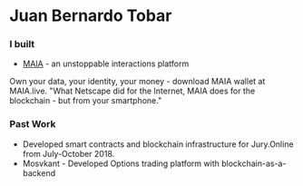 # Juan Bernardo Tobar

### I built



* [MAIA](https://maia.live) - an unstoppable interactions platform

Own your data, your identity, your money - download MAIA wallet at MAIA.live. "What Netscape did for the Internet, MAIA does for the blockchain - but from your smartphone."


### Past Work

* Developed smart contracts and blockchain infrastructure for Jury.Online from July-October 2018.
* Mosvkant - Developed Options trading platform with blockchain-as-a-backend
